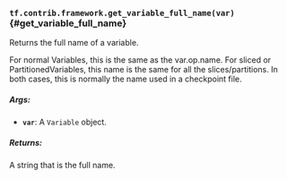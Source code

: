 ### `tf.contrib.framework.get_variable_full_name(var)` {#get_variable_full_name}

Returns the full name of a variable.

For normal Variables, this is the same as the var.op.name.  For
sliced or PartitionedVariables, this name is the same for all the
slices/partitions. In both cases, this is normally the name used in
a checkpoint file.

##### Args:


*  <b>`var`</b>: A `Variable` object.

##### Returns:

  A string that is the full name.

